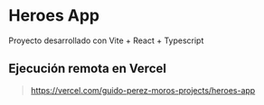 # Heroes App

Proyecto desarrollado con Vite + React + Typescript

## Ejecución remota en Vercel

> https://vercel.com/guido-perez-moros-projects/heroes-app
